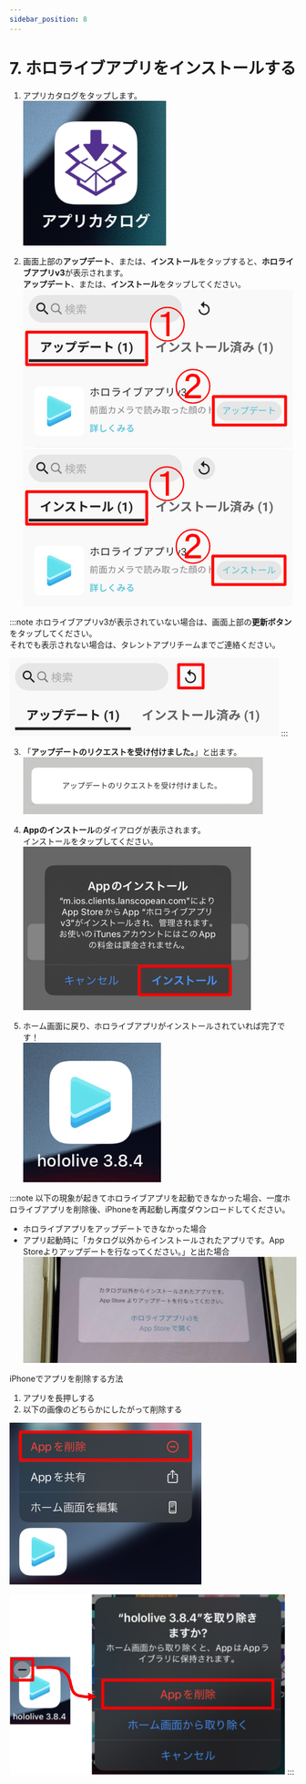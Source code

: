 ```yaml
---
sidebar_position: 8
---
```

# 7. ホロライブアプリをインストールする

1. アプリカタログをタップします。  
![img.png](B/img.png)

2. 画面上部の**アップデート**、または、**インストール**をタップすると、**ホロライブアプリv3**が表示されます。  
**アップデート**、または、**インストール**をタップしてください。  
![img_1.png](B/img_1.png)  
![img_2.png](B/img_2.png)

:::note
ホロライブアプリv3が表示されていない場合は、画面上部の**更新ボタン**をタップしてください。  
それでも表示されない場合は、タレントアプリチームまでご連絡ください。

![img_6.png](B/img_6.png)
:::

3. 「**アップデートのリクエストを受け付けました。**」と出ます。  
![img_3.png](B/img_3.png)

4. **Appのインストール**のダイアログが表示されます。  
インストールをタップしてください。  
![img_4.png](B/img_4.png)

5. ホーム画面に戻り、ホロライブアプリがインストールされていれば完了です！  
![img_5.png](B/img_5.png)

:::note
以下の現象が起きてホロライブアプリを起動できなかった場合、一度ホロライブアプリを削除後、iPhoneを再起動し再度ダウンロードしてください。
- ホロライブアプリをアップデートできなかった場合
- アプリ起動時に「カタログ以外からインストールされたアプリです。App Storeよりアップデートを行なってください。」と出た場合
![img_12.png](B/img_12.png)

iPhoneでアプリを削除する方法
1. アプリを長押しする
2. 以下の画像のどちらかにしたがって削除する

![img_7.png](B/img_7.png)

![img_8.png](B/img_8.png)
:::
